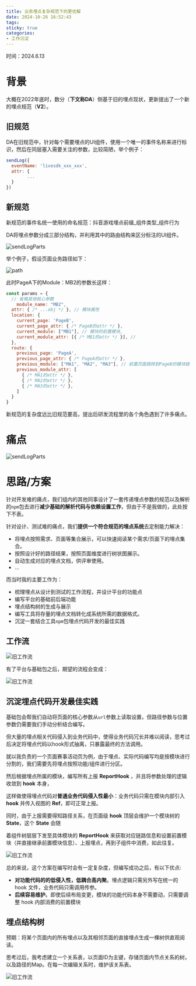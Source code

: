 ```yaml
---
title: 业务埋点复杂规范下的更优解
date: 2024-10-26 16:52:43
tags:
sticky: true
categories:
- 工作沉淀
---
```



时间：2024.6.13

# 背景

大概在2022年底时，数分（**下文称DA**）侧基于旧的埋点现状，更新提出了一个新的埋点规范（**V2**）。

## 旧规范

DA在旧规范中，针对每个需要埋点的UI组件，使用一个唯一的事件名称来进行标识，然后在同层塞入需要关注的参数，比较简陋，举个例子：

```javascript
sendLog({
  eventName: 'livesdk_xxx_xxx',
  attr: {
		...
  }
})
```

## 新规范

新规范的事件名统⼀使⽤的命名规范：抖⾳游戏埋点前缀\_组件类型\_组件⾏为

DA将埋点参数分成三部分结构，并利用其中的路由结构来区分标注的UI组件。

![sendLogParts](sendLogParts.png)

举个例子，假设页面业务路径如下：

![path](path.png)

此时PageA下的Module：MB2的参数长这样：

```javascript
const params = {
  // 省略其他核心参数
	module_name: "MB2",
  attr: { /* ...obj */ }, // 模块属性
  location: {
    current_page: 'PageB',
    current_page_attr: { /* PageB的attr */ },
    current_module: ["MB1"], // 模块的前置模块,
    current_module_attr: [{ /* MB1的attr */ }], //
  },
  route: {
    previous_page: 'PageA',
    previous_page_attr: { /* PageA的attr */ },
    previous_module: ["MA1", "MA2", "MA3"], // 前置页面跳转到PageB的模块链
    previous_module_attr: [
      { /* MA1的attr */ },
      { /* MA2的attr */ },
      { /* MA3的attr */ },
    ]
  }
}
```

新规范的复杂度远比旧规范要高，提出后研发流程里的各个角色遇到了许多痛点。

# 痛点

![sendLogParts](pain.png)

# 思路/方案

针对开发难的痛点，我们组内的其他同事设计了一套传递埋点参数的规范以及解析的`npm`包去进行**减少基础的解析代码与依赖设置工作**，但由于不是我做的，此处按下不表。

针对设计、测试难的痛点，我们**提供一个符合规范的埋点系统**去定制能力解决：

- 将埋点按照需求、页面等集合展示，可以快速阅读某个需求/页面下的埋点集合。
- 按照设计好的路径结果，按照页面维度进行树状图展示。
- 自动生成对应的埋点文档，供评审使用。
- ...

而当时我的主要工作为：

- 梳理埋点从设计到测试的工作流程，并设计平台的功能点
- 编写平台的基础前后端功能
- 埋点结构树的生成与展示
- 编写工具将存量的埋点文档转化成系统所需的数据格式。
- 沉淀一套结合工具`npm`包埋点代码开发的最佳实践

## 工作流

![旧工作流](process_old.png)

有了平台与基础包之后，期望的流程会变成：

![旧工作流](process_new.png)

## 沉淀埋点代码开发最佳实践

基础包会帮我们自动将页面的核心参数从`url`参数上读取设置，但路径参数与位置参数仍需要我们手动分析结合编写。

但大量的埋点相关代码侵入到业务代码中，使得业务代码冗长并难以阅读，思考过后决定将埋点代码以hook形式抽离，只暴露最终的方法调用。

就以我负责的⼀个⻚⾯赛事活动⻚为例，由于埋点、实际代码编写均是按模块进⾏分割的，我们需要先将埋点按照功能/组件进⾏分区。

然后根据埋点所属的模块，编写所有上报 **ReportHook** ，并且将参数处理的逻辑收敛到 **hook** 本⾝，

这样做使得埋点代码对**普通业务代码侵⼊性最⼩**：业务代码只需在模块内部引⼊ **hook** 并传⼊视图的 **Ref**，即可正常上报。

同时，由于上报需要得知路径关系，在⻚⾯级 **hook** 顶层会维护⼀个模块树的 **State**，这个 **State** 会随

着组件树层层下发⾄具体模块的 **ReportHook** 来获取对应链路信息和设置前置模块（并直接继承前置模块信息）、上报埋点，再到⼦组件中消费，如此往复。

![旧工作流](example.png)

总的来说，这个⽅案在编写时会有⼀定复杂度，但编写成功之后，有以下优点:

- **对功能代码的的低侵⼊性，低耦合⾼内聚**。埋点逻辑只需另外写在统⼀的 hook ⽂件，业务代码只需调⽤传参。
- **后续容易维护**。即使后续布局变更，模块的功能代码本⾝不需要动，只需要调整 hook 内部消费的前置模块

## 埋点结构树

预期：将某个页面内的所有埋点以及其相邻页面的直接埋点生成一棵树供直观阅读。

思考过后，我考虑建⽴⼀个关系表，以⻚⾯ID为主键，存储⻚⾯内节点关系的树，以及路径的Map。在每一次编辑关系时，维护该关系表。

![旧工作流](graph.png)

